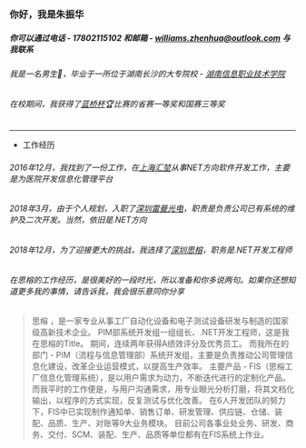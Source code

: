 ### 你好，我是朱振华
##### 你可以通过电话 - 17802115102 和邮箱 - williams.zhenhua@outlook.com 与我联系
###### 我是一名男生🧑，毕业于一所位于湖南长沙的大专院校 - [湖南信息职业技术学院](https://www.hniu.cn/)
###### 在校期间，我获得了[蓝桥杯](https://dasai.lanqiao.cn/)🏆比赛的省赛一等奖和国赛三等奖
-------------------------------
- 工作经历
###### 2016年12月，我找到了一份工作，在[上海汇堃](https://baike.baidu.com/item/%E4%B8%8A%E6%B5%B7%E6%B1%87%E5%A0%83%E4%BF%A1%E6%81%AF%E7%A7%91%E6%8A%80%E6%9C%89%E9%99%90%E5%85%AC%E5%8F%B8/51367415?fr=aladdin)从事NET方向软件开发工作，主要是为医院开发信息化管理平台
###### 2018年3月，由于个人规划，入职了[深圳雷曼光电](https://www.ledman.cn/)，职责是负责公司已有系统的维护及二次开发。当然，依旧是.NET方向
###### 2018年12月，为了迎接更大的挑战，我选择了[深圳思榕](http://www.strong-tc.com/)，职务是.NET开发工程师
###### 在思榕的工作经历，是很美好的一段时光，所以准备和你多说两句。如果你还想知道更多我的事情，请告诉我，我会很乐意同你分享
> 思榕 ，是一家专业从事工厂自动化设备和电子测试设备研发与制造的国家级高新技术企业。
> PIM部系统开发组一组组长、.NET开发工程师，这是我在思榕的Title。
> 期间，连续两年获得A绩效评分及优秀员工。
> 而我所在的部门 - PIM（流程与信息管理部）系统开发组，主要是负责推动公司管理信息化建设，改革企业运营模式，以提高生产效率。
> 主要产品 - FIS（思榕工厂信息化管理系统），是以用户需求为动力，不断迭代进行的定制化产品。
> 而我平时的工作便是，与用户沟通需求，用专业眼光分析打磨，将其文档化输出，以程序的方式实现，反复测试与优化改善。
> 在6人开发团队的努力下，FIS中已实现制作通知单、销售订单、研发管理、供应链、仓储、装配、品质、生产、对账等9大业务模块。
> 目前公司各事业处业务、研发、商务、交付、SCM、装配、生产、品质等单位都有在FIS系统上作业。

